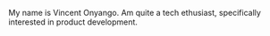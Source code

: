 My name is Vincent Onyango. Am quite a tech ethusiast, specifically interested in product development. 
